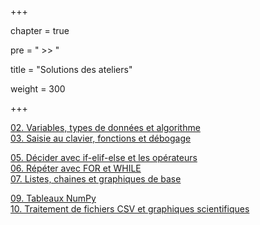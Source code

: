 +++

chapter = true

pre = " >> "

title = "Solutions des ateliers"

weight = 300

+++



[02. Variables, types de données et algorithme](./2_variables/)  
[03. Saisie au clavier, fonctions et débogage](./3_input_fonctions_debug/)



[05. Décider avec if-elif-else et les opérateurs](./5_if/)  
[06. Répéter avec FOR et WHILE](./6_boucles/)  
[07. Listes, chaines et graphiques de base](./7_listes_chaines_visualisation)



[09. Tableaux NumPy](./9_numpy/)  
[10. Traitement de fichiers CSV et graphiques scientifiques](./10_pandas_graphes_sc)

